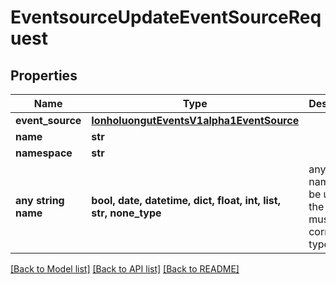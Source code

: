 # EventsourceUpdateEventSourceRequest


## Properties
Name | Type | Description | Notes
------------ | ------------- | ------------- | -------------
**event_source** | [**IonholuongutEventsV1alpha1EventSource**](IonholuongutEventsV1alpha1EventSource.md) |  | [optional] 
**name** | **str** |  | [optional] 
**namespace** | **str** |  | [optional] 
**any string name** | **bool, date, datetime, dict, float, int, list, str, none_type** | any string name can be used but the value must be the correct type | [optional]

[[Back to Model list]](../README.md#documentation-for-models) [[Back to API list]](../README.md#documentation-for-api-endpoints) [[Back to README]](../README.md)


